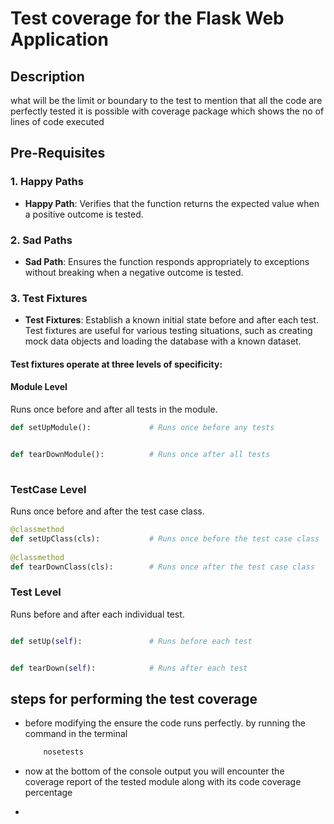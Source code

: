 # Test coverage for the Flask Web Application

## Description
what will be the limit or boundary to the test to mention that all the code are perfectly tested it is possible with coverage package which shows the no of lines of code executed


## Pre-Requisites

### 1. Happy Paths
- **Happy Path**: Verifies that the function returns the expected value when a positive outcome is tested.

### 2. Sad Paths
- **Sad Path**: Ensures the function responds appropriately to exceptions without breaking when a negative outcome is tested.

### 3. Test Fixtures
- **Test Fixtures**: Establish a known initial state before and after each test. Test fixtures are useful for various testing situations, such as creating mock data objects and loading the database with a known dataset.

#### Test fixtures operate at three levels of specificity:

#### Module Level
Runs once before and after all tests in the module.

```python
def setUpModule():             # Runs once before any tests


def tearDownModule():          # Runs once after all tests
    
```

### TestCase Level
Runs once before and after the test case class.

``` python
@classmethod
def setUpClass(cls):           # Runs once before the test case class
    
@classmethod
def tearDownClass(cls):        # Runs once after the test case class

```

### Test Level
Runs before and after each individual test.

``` python

def setUp(self):               # Runs before each test


def tearDown(self):            # Runs after each test

```

## steps for performing the test coverage

* before modifying the ensure the code runs perfectly. by running the command in the terminal
   
   ``` bash
       nosetests
   ```
* now at the bottom of the console output you will encounter the coverage report of the tested module along with its code coverage percentage

* 
